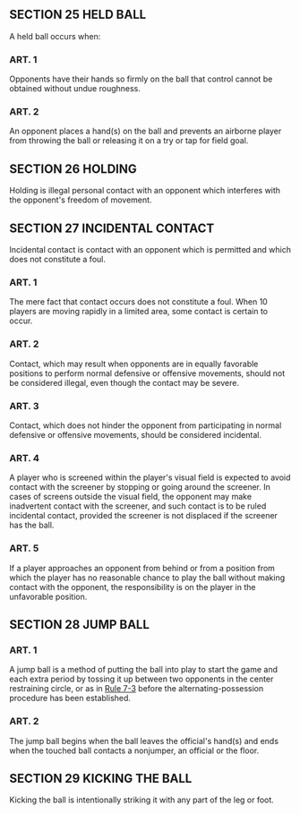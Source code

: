 <!-- Section: Held Ball -->

## SECTION 25 HELD BALL

A held ball occurs when:

### ART. 1

Opponents have their hands so firmly on the ball that control cannot be obtained without undue roughness.

### ART. 2

An opponent places a hand(s) on the ball and prevents an airborne player from throwing the ball or releasing it on a try or tap for field goal.

<!-- Section: Holding -->

## SECTION 26 HOLDING

Holding is illegal personal contact with an opponent which interferes with the opponent's freedom of movement.

<!-- Section: Incidental Contact -->

## SECTION 27 INCIDENTAL CONTACT

Incidental contact is contact with an opponent which is permitted and which does not constitute a foul.

### ART. 1

The mere fact that contact occurs does not constitute a foul. When 10 players are moving rapidly in a limited area, some contact is certain to occur.

### ART. 2

Contact, which may result when opponents are in equally favorable positions to perform normal defensive or offensive movements, should not be considered illegal, even though the contact may be severe.

### ART. 3

Contact, which does not hinder the opponent from participating in normal defensive or offensive movements, should be considered incidental.

### ART. 4

A player who is screened within the player's visual field is expected to avoid contact with the screener by stopping or going around the screener. In cases of screens outside the visual field, the opponent may make inadvertent contact with the screener, and such contact is to be ruled incidental contact, provided the screener is not displaced if the screener has the ball.

### ART. 5

If a player approaches an opponent from behind or from a position from which the player has no reasonable chance to play the ball without making contact with the opponent, the responsibility is on the player in the unfavorable position.

<!-- Section: Jump Ball -->

## SECTION 28 JUMP BALL

### ART. 1

A jump ball is a method of putting the ball into play to start the game and each extra period by tossing it up between two opponents in the center restraining circle, or as in [Rule 7-3](#rule-7-3) before the alternating-possession procedure has been established.

### ART. 2

The jump ball begins when the ball leaves the official's hand(s) and ends when the touched ball contacts a nonjumper, an official or the floor.

<!-- Section: Kicking the Ball -->

## SECTION 29 KICKING THE BALL

Kicking the ball is intentionally striking it with any part of the leg or foot.
